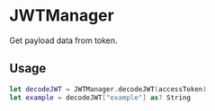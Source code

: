 # JWTManager

Get payload data from token.

## Usage

```swift
let decodeJWT = JWTManager.decodeJWT(accessToken)
let example = decodeJWT["example"] as? String
```
